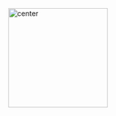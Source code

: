 
<img src="https://user-images.githubusercontent.com/45973908/113993692-4cb6fe00-9887-11eb-8c87-1153a0cd5ec0.png" width="200"  alt="center"/>
